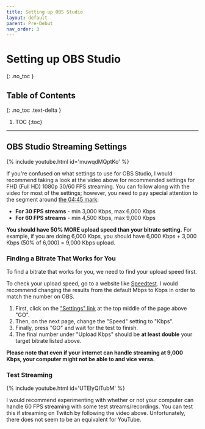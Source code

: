 ```yaml
---
title: Setting up OBS Studio
layout: default
parent: Pre-Debut
nav_order: 3
---
```


# Setting up OBS Studio
{: .no_toc }

## Table of Contents
{: .no_toc .text-delta }

1. TOC
{:toc}

-----

## OBS Studio Streaming Settings

{% include youtube.html id='muwqdMQptKo' %}

If you're confused on what settings to use for OBS Studio, I would recommend taking a look at the video above for recommended settings for FHD (Full HD) 1080p 30/60 FPS streaming. You can follow along with the video for most of the settings; however, you need to pay special attention to the segment around [the 04:45 mark](https://www.youtube.com/watch?v=muwqdMQptKo&t=285s):

* **For 30 FPS streams** - min 3,000 Kbps, max 6,000 Kbps
* **For 60 FPS streams** - min 4,500 Kbps, max 9,000 Kbps

**You should have 50% MORE upload speed than your bitrate setting.** For example, if you are doing 6,000 Kbps, you should have 6,000 Kbps + 3,000 Kbps (50% of 6,000) = 9,000 Kbps upload.

### Finding a Bitrate That Works for You

To find a bitrate that works for you, we need to find your upload speed first.

To check your upload speed, go to a website like [Speedtest](https://www.speedtest.net/). I would recommend changing the results from the default Mbps to Kbps in order to match the number on OBS.

1. First, click on the ["Settings" link](https://www.speedtest.net/settings) at the top middle of the page above "GO".
2. Then, on the next page, change the "Speed" setting to "Kbps".
3. Finally, press "GO" and wait for the test to finish.
4. The final number under "Upload Kbps" should be **at least double** your target bitrate listed above.

**Please note that even if your internet can handle streaming at 9,000 Kbps, your computer might not be able to and vice versa.**

### Test Streaming

{% include youtube.html id='UTEIyQITubM' %}

I would recommend experimenting with whether or not your computer can handle 60 FPS streaming with some test streams/recordings. You can test this if streaming on Twitch by following the video above. Unfortunately, there does not seem to be an equivalent for YouTube.

